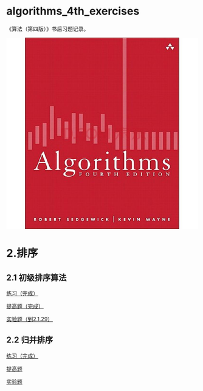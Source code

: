 # algorithms_4th_exercises
《算法（第四版）》书后习题记录。

![cover](https://github.com/Dokyme/algorithms_4th_exercises/blob/master/src/main/resources/cover.jpg?raw=true)

# 2.排序

## 2.1 初级排序算法

[练习（完成）](https://github.com/Dokyme/algorithms_4th_exercises/blob/master/src/main/java/com/dokyme/alg4/sorting/basic/exercises.md)

[提高题（完成）](https://github.com/Dokyme/algorithms_4th_exercises/blob/master/src/main/java/com/dokyme/alg4/sorting/basic/improvements.md)

[实验题（到2.1.29）](https://github.com/Dokyme/algorithms_v4th_exercises/blob/master/src/main/java/com/dokyme/alg4/sorting/basic/experiments.md)

## 2.2 归并排序

[练习（完成）](https://github.com/Dokyme/algorithms_4th_exercises/blob/master/src/main/java/com/dokyme/alg4/sorting/merge/exercises.md)

[提高题](https://github.com/Dokyme/algorithms_4th_exercises/blob/master/src/main/java/com/dokyme/alg4/sorting/merge/improvements.md)

[实验题]()